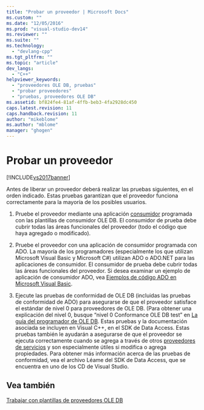 ```yaml
---
title: "Probar un proveedor | Microsoft Docs"
ms.custom: ""
ms.date: "12/05/2016"
ms.prod: "visual-studio-dev14"
ms.reviewer: ""
ms.suite: ""
ms.technology: 
  - "devlang-cpp"
ms.tgt_pltfrm: ""
ms.topic: "article"
dev_langs: 
  - "C++"
helpviewer_keywords: 
  - "proveedores OLE DB, pruebas"
  - "probar proveedores"
  - "pruebas, proveedores OLE DB"
ms.assetid: bf824fe4-81af-4ffb-beb3-4fa2928dc450
caps.latest.revision: 11
caps.handback.revision: 11
author: "mikeblome"
ms.author: "mblome"
manager: "ghogen"
---
```

# Probar un proveedor
[!INCLUDE[vs2017banner](../../assembler/inline/includes/vs2017banner.md)]

Antes de liberar un proveedor deberá realizar las pruebas siguientes, en el orden indicado.  Estas pruebas garantizan que el proveedor funciona correctamente para la mayoría de los posibles usuarios.  
  
1.  Pruebe el proveedor mediante una aplicación [consumidor](../../data/oledb/creating-an-ole-db-consumer.md) programada con las plantillas de consumidor OLE DB.  El consumidor de prueba debe cubrir todas las áreas funcionales del proveedor \(todo el código que haya agregado o modificado\).  
  
2.  Pruebe el proveedor con una aplicación de consumidor programada con ADO.  La mayoría de los programadores \(especialmente los que utilizan Microsoft Visual Basic y Microsoft C\#\) utilizan ADO o ADO.NET para las aplicaciones de consumidor.  El consumidor de prueba debe cubrir todas las áreas funcionales del proveedor.  Si desea examinar un ejemplo de aplicación de consumidor ADO, vea [Ejemplos de código ADO en Microsoft Visual Basic](https://msdn.microsoft.com/en-us/library/ms807514.aspx).  
  
3.  Ejecute las pruebas de conformidad de OLE DB \(incluidas las pruebas de conformidad de ADO\) para asegurarse de que el proveedor satisface el estándar de nivel 0 para proveedores de OLE DB. \(Para obtener una explicación del nivel 0, busque “nivel 0 Conformance OLE DB test” en [La guía del programador de OLE DB](http://go.microsoft.com/fwlink/?LinkId=121548).  Estas pruebas y la documentación asociada se incluyen en Visual C\+\+, en el SDK de Data Access.  Estas pruebas también le ayudarán a asegurarse de que el proveedor se ejecuta correctamente cuando se agrega a través de otros [proveedores de servicios](../../data/oledb/ole-db-resource-pooling-and-services.md) y son especialmente útiles si modifica o agrega propiedades.  Para obtener más información acerca de las pruebas de conformidad, vea el archivo Léame del SDK de Data Access, que se encuentra en uno de los CD de Visual Studio.  
  
## Vea también  
 [Trabajar con plantillas de proveedores OLE DB](../../data/oledb/working-with-ole-db-provider-templates.md)
